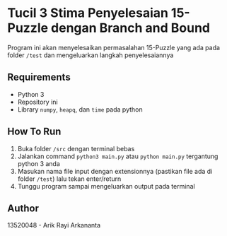 # Tucil 3 Stima Penyelesaian 15-Puzzle dengan Branch and Bound
Program ini akan menyelesaikan permasalahan 15-Puzzle yang ada pada folder `/test` dan mengeluarkan langkah penyelesaiannya
## Requirements
- Python 3
- Repository ini
- Library `numpy`, `heapq`, dan `time` pada python
## How To Run
1. Buka folder `/src` dengan terminal bebas
2. Jalankan command `python3 main.py` atau `python main.py` tergantung python 3 anda
3. Masukan nama file input dengan extensionnya (pastikan file ada di folder `/test`) lalu tekan enter/return
4. Tunggu program sampai mengeluarkan output pada terminal
## Author
13520048 - Arik Rayi Arkananta
